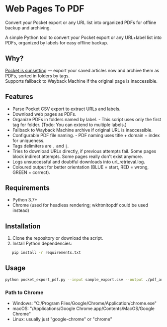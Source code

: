 # Web Pages To PDF

Convert your Pocket export or any URL list into organized PDFs for offline backup and archiving.

A simple Python tool to convert your Pocket export or any URL+label list into PDFs, organized by labels for easy offline backup.

## Why?

[Pocket is sunsetting](https://support.mozilla.org/en-US/kb/future-of-pocket) — export your saved articles now and archive them as PDFs, sorted in folders by tags.  
Supports fallback to Wayback Machine if the original page is inaccessible.

## Features

- Parse Pocket CSV export to extract URLs and labels.
- Download web pages as PDFs.
- Organize PDFs in folders named by label. - This script uses only the first tag for folder. (Todo: You can extend to multiple labels.)
- Fallback to Wayback Machine archive if original URL is inaccessible.
- Configurable PDF file naming. - PDF naming uses title + domain + index for uniqueness.
- Tags delimiters are `,` and `|`.
- Tries to download URLs directly, if previous attempts fail. Some pages block indirect attempts. Some pages really don't exist anymore.
- Logs unsuccessful and doubtful downloads into url_retrieval.log.
- Coloured output for better orientation (BLUE = start, RED = wrong, GREEN = correct).

## Requirements

- Python 3.7+
- Chrome (used for headless rendering; wkhtmltopdf could be used instead)

## Installation

1. Clone the repository or download the script.
2. Install Python dependencies:

```bash
   pip install -r requirements.txt
```

## Usage

```bash
python pocket_export_pdf.py --input sample_export.csv --output ./pdf_archive [--chrome "/path/to/chrome."]
```

### Path to Chrome

- Windows: "C:/Program Files/Google/Chrome/Application/chrome.exe"
- macOS: "/Applications/Google Chrome.app/Contents/MacOS/Google Chrome"
- Linux: usually just "google-chrome" or "chrome"
